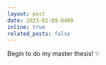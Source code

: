 ```yaml
---
layout: post
date: 2023-02-09-0400
inline: true
related_posts: false
---
```


Begin to do my master thesis! :sparkles:
